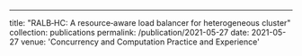 ---
title: "RALB‐HC: A resource‐aware load balancer for heterogeneous cluster"
collection: publications
permalink: /publication/2021-05-27
date: 2021-05-27
venue: 'Concurrency and Computation Practice and Experience'